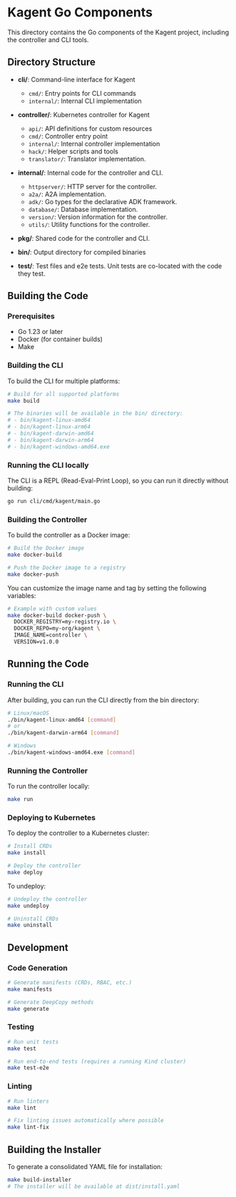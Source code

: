 # Kagent Go Components

This directory contains the Go components of the Kagent project, including the controller and CLI tools.

## Directory Structure


- **cli/**: Command-line interface for Kagent
  - `cmd/`: Entry points for CLI commands
  - `internal/`: Internal CLI implementation

- **controller/**: Kubernetes controller for Kagent
  - `api/`: API definitions for custom resources
  - `cmd/`: Controller entry point
  - `internal/`: Internal controller implementation
  - `hack/`: Helper scripts and tools
  - `translator/`: Translator implementation.

- **internal/**: Internal code for the controller and CLI.
  - `httpserver/`: HTTP server for the controller.
  - `a2a/`: A2A implementation.
  - `adk/`: Go types for the declarative ADK framework.
  - `database/`: Database implementation.
  - `version/`: Version information for the controller.
  - `utils/`: Utility functions for the controller.

- **pkg/**: Shared code for the controller and CLI.


- **bin/**: Output directory for compiled binaries

- **test/**: Test files and e2e tests. Unit tests are co-located with the code they test.


## Building the Code

### Prerequisites

- Go 1.23 or later
- Docker (for container builds)
- Make

### Building the CLI

To build the CLI for multiple platforms:

```bash
# Build for all supported platforms
make build

# The binaries will be available in the bin/ directory:
# - bin/kagent-linux-amd64
# - bin/kagent-linux-arm64
# - bin/kagent-darwin-amd64
# - bin/kagent-darwin-arm64
# - bin/kagent-windows-amd64.exe
```

### Running the CLI locally

The CLI is a REPL (Read-Eval-Print Loop), so you can run it directly without building:

```bash
go run cli/cmd/kagent/main.go
```

### Building the Controller

To build the controller as a Docker image:

```bash
# Build the Docker image
make docker-build

# Push the Docker image to a registry
make docker-push
```

You can customize the image name and tag by setting the following variables:

```bash
# Example with custom values
make docker-build docker-push \
  DOCKER_REGISTRY=my-registry.io \
  DOCKER_REPO=my-org/kagent \
  IMAGE_NAME=controller \
  VERSION=v1.0.0
```

## Running the Code

### Running the CLI

After building, you can run the CLI directly from the bin directory:

```bash
# Linux/macOS
./bin/kagent-linux-amd64 [command]
# or
./bin/kagent-darwin-arm64 [command]

# Windows
./bin/kagent-windows-amd64.exe [command]
```

### Running the Controller

To run the controller locally:

```bash
make run
```

### Deploying to Kubernetes

To deploy the controller to a Kubernetes cluster:

```bash
# Install CRDs
make install

# Deploy the controller
make deploy
```

To undeploy:

```bash
# Undeploy the controller
make undeploy

# Uninstall CRDs
make uninstall
```

## Development

### Code Generation

```bash
# Generate manifests (CRDs, RBAC, etc.)
make manifests

# Generate DeepCopy methods
make generate
```

### Testing

```bash
# Run unit tests
make test

# Run end-to-end tests (requires a running Kind cluster)
make test-e2e
```

### Linting

```bash
# Run linters
make lint

# Fix linting issues automatically where possible
make lint-fix
```

## Building the Installer

To generate a consolidated YAML file for installation:

```bash
make build-installer
# The installer will be available at dist/install.yaml
```
